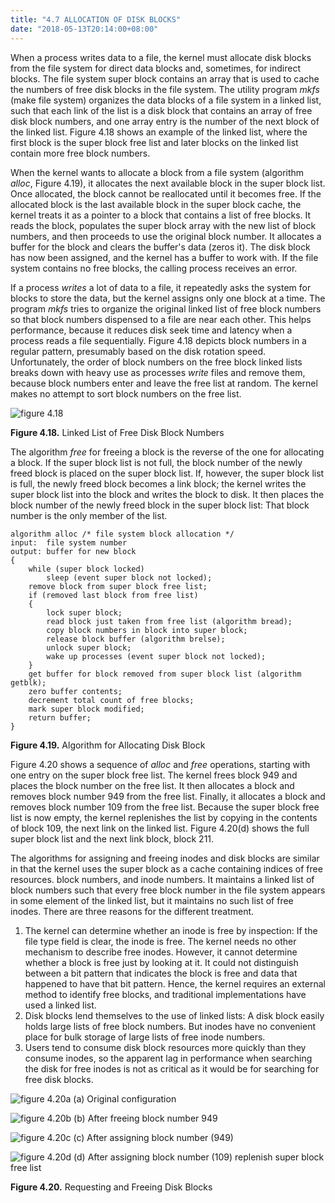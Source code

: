 ```yaml
---
title: "4.7 ALLOCATION OF DISK BLOCKS"
date: "2018-05-13T20:14:00+08:00"
---
```


When a process writes data to a file, the kernel must allocate disk blocks from the file system for direct data blocks and, sometimes, for indirect blocks. The file system super block contains an array that is used to cache the numbers of free disk blocks in the file system. The utility program *mkfs* (make file system) organizes the data blocks of a file system in a linked list, such that each link of the list is a disk block that contains an array of free disk block numbers, and one array entry is the number of the next block of the linked list. Figure 4.18 shows an example of the linked list, where the first block is the super block free list and later blocks on the linked list contain more free block numbers.

When the kernel wants to allocate a block from a file system (algorithm *alloc*, Figure 4.19), it allocates the next available block in the super block list. Once allocated, the block cannot be reallocated until it becomes free. If the allocated block is the last available block in the super block cache, the kernel treats it as a pointer to a block that contains a list of free blocks. It reads the block, populates the super block array with the new list of block numbers, and then proceeds to use the original block number. It allocates a buffer for the block and clears the buffer's data (zeros it). The disk block has now been assigned, and the kernel has a buffer to work with. If the file system contains no free blocks, the calling process receives an error.

If a process *writes* a lot of data to a file, it repeatedly asks the system for blocks to store the data, but the kernel assigns only one block at a time. The program *mkfs* tries to organize the original linked list of free block numbers so that block numbers dispensed to a file are near each other. This helps performance, because it reduces disk seek time and latency when a process reads a file sequentially. Figure 4.18 depicts block numbers in a regular pattern, presumably based on the disk rotation speed. Unfortunately, the order of block numbers on the free block linked lists breaks down with heavy use as processes *write* files and remove them, because block numbers enter and leave the free list at random. The kernel makes no attempt to sort block numbers on the free list.

![figure 4.18](/linux/img/bach/figure4.18.jpg)

**Figure 4.18.** Linked List of Free Disk Block Numbers

The algorithm *free* for freeing a block is the reverse of the one for allocating a block. If the super block list is not full, the block number of the newly freed block is placed on the super block list. If, however, the super block list is full, the newly freed block becomes a link block; the kernel writes the super block list into the block and writes the block to disk. It then places the block number of the newly
freed block in the super block list: That block number is the only member of the list.

```text
algorithm alloc /* file system block allocation */
input:  file system number
output: buffer for new block
{
    while (super block locked)
        sleep (event super block not locked);
    remove block from super block free list;
    if (removed last block from free list)
    {
        lock super block;
        read block just taken from free list (algorithm bread);
        copy block numbers in block into super block;
        release block buffer (algorithm brelse);
        unlock super block;
        wake up processes (event super block not locked);
    }
    get buffer for block removed from super block list (algorithm getblk);
    zero buffer contents;
    decrement total count of free blocks;
    mark super block modified;
    return buffer;
}
```

**Figure 4.19.** Algorithm for Allocating Disk Block

Figure 4.20 shows a sequence of *alloc* and *free* operations, starting with one entry on the super block free list. The kernel frees block 949 and places the block number on the free list. It then allocates a block and removes block number 949 from the free list. Finally, it allocates a block and removes block number 109 from the free list. Because the super block free list is now empty, the kernel replenishes the list by copying in the contents of block 109, the next link on the linked list. Figure 4.20(d) shows the full super block list and the next link block, block 211.

The algorithms for assigning and freeing inodes and disk blocks are similar in that the kernel uses the super block as a cache containing indices of free resources. block numbers, and inode numbers. It maintains a linked list of block numbers such that every free block number in the file system appears in some element of the linked list, but it maintains no such list of free inodes. There are three reasons for the different treatment.

1. The kernel can determine whether an inode is free by inspection: If the file type field is clear, the inode is free. The kernel needs no other mechanism to describe free inodes. However, it cannot determine whether a block is free just by looking at it. It could not distinguish between a bit pattern that indicates the block is free and data that happened to have that bit pattern. Hence, the kernel requires an external method to identify free blocks, and traditional implementations have used a linked list.
2. Disk blocks lend themselves to the use of linked lists: A disk block easily holds large lists of free block numbers. But inodes have no convenient place for bulk storage of large lists of free inode numbers.
3. Users tend to consume disk block resources more quickly than they consume inodes, so the apparent lag in performance when searching the disk for free inodes is not as critical as it would be for searching for free disk blocks.

![figure 4.20a](/linux/img/bach/figure4.20a.jpg)
(a) Original configuration

![figure 4.20b](/linux/img/bach/figure4.20b.jpg)
(b) After freeing block number 949

![figure 4.20c](/linux/img/bach/figure4.20c.jpg)
\(c\) After assigning block number (949)

![figure 4.20d](/linux/img/bach/figure4.20d.jpg)
(d) After assigning block number (109) replenish super block free list

**Figure 4.20.** Requesting and Freeing Disk Blocks
